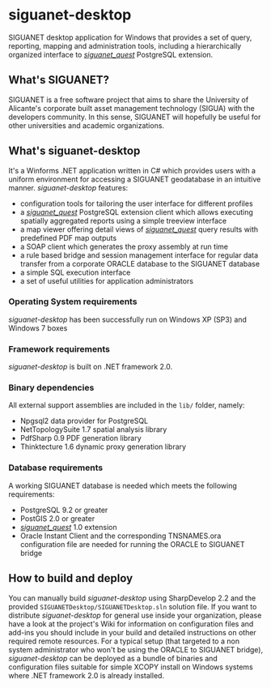 siguanet-desktop
================

SIGUANET desktop application for Windows that provides a set of query, reporting, mapping and administration tools, including a hierarchically organized interface to [*siguanet_quest*](https://github.com/labgeo/siguanet_quest) PostgreSQL extension.

## What's SIGUANET?
SIGUANET is a free software project that aims to share the University of Alicante's corporate built asset management technology (SIGUA) with the developers community.
In this sense, SIGUANET will hopefully be useful for other universities and academic organizations.

## What's siguanet-desktop
It's a Winforms .NET application written in C# which provides users with a uniform environment for accessing a SIGUANET geodatabase in an intuitive manner.
*siguanet-desktop* features:
* configuration tools for tailoring the user interface for different profiles
* a [*siguanet_quest*](https://github.com/labgeo/siguanet_quest) PostgreSQL extension client which allows executing spatially aggregated reports using a simple treeview interface
* a map viewer offering detail views of [*siguanet_quest*](https://github.com/labgeo/siguanet_quest) query results with predefined PDF map outputs
* a SOAP client which generates the proxy assembly at run time
* a rule based bridge and session management interface for regular data transfer from a corporate ORACLE database to the SIGUANET database
* a simple SQL execution interface
* a set of useful utilities for application administrators

### Operating System requirements
*siguanet-desktop* has been successfully run on Windows XP (SP3) and Windows 7 boxes

### Framework requirements
*siguanet-desktop* is built on .NET framework 2.0.

### Binary dependencies
All external support assemblies are included in the `lib/` folder, namely:
* Npgsql2 data provider for PostgreSQL
* NetTopologySuite 1.7 spatial analysis library
* PdfSharp 0.9 PDF generation library
* Thinktecture 1.6 dynamic proxy generation library

### Database requirements
A working SIGUANET database is needed which meets the following requirements:
* PostgreSQL 9.2 or greater
* PostGIS 2.0 or greater
* [*siguanet_quest*](https://github.com/labgeo/siguanet_quest) 1.0 extension
* Oracle Instant Client and the corresponding TNSNAMES.ora configuration file are needed for running the ORACLE to SIGUANET bridge

## How to build and deploy
You can manually build  *siguanet-desktop* using SharpDevelop 2.2 and the provided `SIGUANETDesktop/SIGUANETDesktop.sln` solution file. If you want to distribute *siguanet-desktop* for general use inside your organization, please have a look at the project's Wiki for information on configuration files and add-ins you should include in your build and detailed instructions on other required remote resources. For a typical setup (that targeted to a non system administrator who won't be using the ORACLE to SIGUANET bridge), *siguanet-desktop* can be deployed as a bundle of binaries and configuration files suitable for simple XCOPY install on Windows systems where .NET framework 2.0 is already installed.
